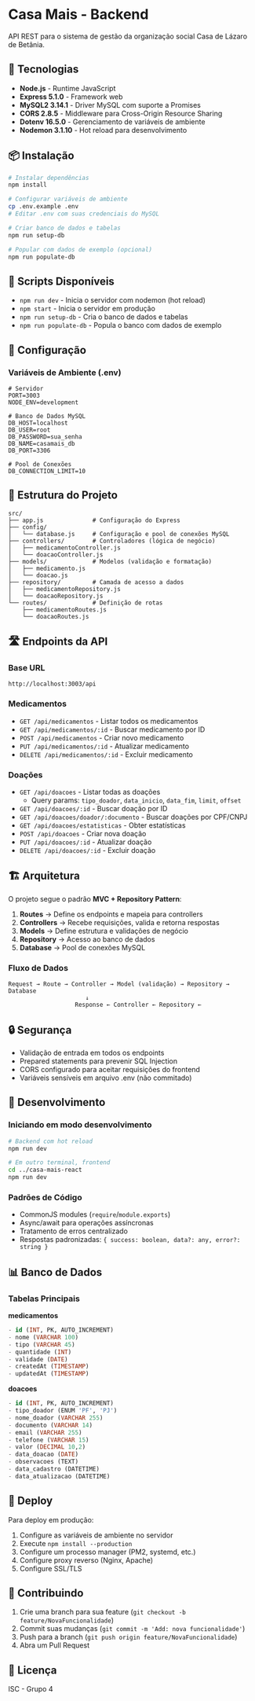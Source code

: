 # Casa Mais - Backend

API REST para o sistema de gestão da organização social Casa de Lázaro de Betânia.

## 🚀 Tecnologias

- **Node.js** - Runtime JavaScript
- **Express 5.1.0** - Framework web
- **MySQL2 3.14.1** - Driver MySQL com suporte a Promises
- **CORS 2.8.5** - Middleware para Cross-Origin Resource Sharing
- **Dotenv 16.5.0** - Gerenciamento de variáveis de ambiente
- **Nodemon 3.1.10** - Hot reload para desenvolvimento

## 📦 Instalação

```bash
# Instalar dependências
npm install

# Configurar variáveis de ambiente
cp .env.example .env
# Editar .env com suas credenciais do MySQL

# Criar banco de dados e tabelas
npm run setup-db

# Popular com dados de exemplo (opcional)
npm run populate-db
```

## 🎯 Scripts Disponíveis

- `npm run dev` - Inicia o servidor com nodemon (hot reload)
- `npm start` - Inicia o servidor em produção
- `npm run setup-db` - Cria o banco de dados e tabelas
- `npm run populate-db` - Popula o banco com dados de exemplo

## 🔧 Configuração

### Variáveis de Ambiente (.env)

```env
# Servidor
PORT=3003
NODE_ENV=development

# Banco de Dados MySQL
DB_HOST=localhost
DB_USER=root
DB_PASSWORD=sua_senha
DB_NAME=casamais_db
DB_PORT=3306

# Pool de Conexões
DB_CONNECTION_LIMIT=10
```

## 📁 Estrutura do Projeto

```
src/
├── app.js              # Configuração do Express
├── config/
│   └── database.js     # Configuração e pool de conexões MySQL
├── controllers/        # Controladores (lógica de negócio)
│   ├── medicamentoController.js
│   └── doacaoController.js
├── models/             # Modelos (validação e formatação)
│   ├── medicamento.js
│   └── doacao.js
├── repository/         # Camada de acesso a dados
│   ├── medicamentoRepository.js
│   └── doacaoRepository.js
└── routes/             # Definição de rotas
    ├── medicamentoRoutes.js
    └── doacaoRoutes.js
```

## 🛣️ Endpoints da API

### Base URL
```
http://localhost:3003/api
```

### Medicamentos
- `GET /api/medicamentos` - Listar todos os medicamentos
- `GET /api/medicamentos/:id` - Buscar medicamento por ID
- `POST /api/medicamentos` - Criar novo medicamento
- `PUT /api/medicamentos/:id` - Atualizar medicamento
- `DELETE /api/medicamentos/:id` - Excluir medicamento

### Doações
- `GET /api/doacoes` - Listar todas as doações
  - Query params: `tipo_doador`, `data_inicio`, `data_fim`, `limit`, `offset`
- `GET /api/doacoes/:id` - Buscar doação por ID
- `GET /api/doacoes/doador/:documento` - Buscar doações por CPF/CNPJ
- `GET /api/doacoes/estatisticas` - Obter estatísticas
- `POST /api/doacoes` - Criar nova doação
- `PUT /api/doacoes/:id` - Atualizar doação
- `DELETE /api/doacoes/:id` - Excluir doação

## 🏗️ Arquitetura

O projeto segue o padrão **MVC + Repository Pattern**:

1. **Routes** → Define os endpoints e mapeia para controllers
2. **Controllers** → Recebe requisições, valida e retorna respostas
3. **Models** → Define estrutura e validações de negócio
4. **Repository** → Acesso ao banco de dados
5. **Database** → Pool de conexões MySQL

### Fluxo de Dados

```
Request → Route → Controller → Model (validação) → Repository → Database
                      ↓
                   Response ← Controller ← Repository ←
```

## 🔒 Segurança

- Validação de entrada em todos os endpoints
- Prepared statements para prevenir SQL Injection
- CORS configurado para aceitar requisições do frontend
- Variáveis sensíveis em arquivo .env (não commitado)

## 🧪 Desenvolvimento

### Iniciando em modo desenvolvimento

```bash
# Backend com hot reload
npm run dev

# Em outro terminal, frontend
cd ../casa-mais-react
npm run dev
```

### Padrões de Código

- CommonJS modules (`require`/`module.exports`)
- Async/await para operações assíncronas
- Tratamento de erros centralizado
- Respostas padronizadas: `{ success: boolean, data?: any, error?: string }`

## 📊 Banco de Dados

### Tabelas Principais

**medicamentos**
```sql
- id (INT, PK, AUTO_INCREMENT)
- nome (VARCHAR 100)
- tipo (VARCHAR 45)
- quantidade (INT)
- validade (DATE)
- createdAt (TIMESTAMP)
- updatedAt (TIMESTAMP)
```

**doacoes**
```sql
- id (INT, PK, AUTO_INCREMENT)
- tipo_doador (ENUM 'PF', 'PJ')
- nome_doador (VARCHAR 255)
- documento (VARCHAR 14)
- email (VARCHAR 255)
- telefone (VARCHAR 15)
- valor (DECIMAL 10,2)
- data_doacao (DATE)
- observacoes (TEXT)
- data_cadastro (DATETIME)
- data_atualizacao (DATETIME)
```

## 🚀 Deploy

Para deploy em produção:

1. Configure as variáveis de ambiente no servidor
2. Execute `npm install --production`
3. Configure um processo manager (PM2, systemd, etc.)
4. Configure proxy reverso (Nginx, Apache)
5. Configure SSL/TLS

## 👥 Contribuindo

1. Crie uma branch para sua feature (`git checkout -b feature/NovaFuncionalidade`)
2. Commit suas mudanças (`git commit -m 'Add: nova funcionalidade'`)
3. Push para a branch (`git push origin feature/NovaFuncionalidade`)
4. Abra um Pull Request

## 📝 Licença

ISC - Grupo 4